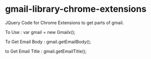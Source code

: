 gmail-library-chrome-extensions
===============================

JQuery Code for Chrome Extensions to get parts of gmail.

To Use :
	var gmail = new Gmailx();

To Get Email Body : 
	gmail.getEmailBody();	

to Get Email Title :
	gmail.getEmailTitle();

